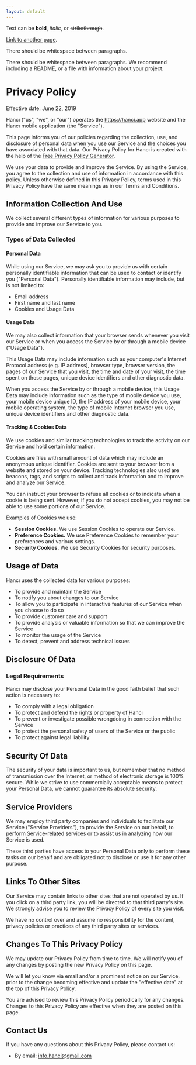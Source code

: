 ```yaml
---
layout: default
---
```


Text can be **bold**, _italic_, or ~~strikethrough~~.

[Link to another page](./another-page.html).

There should be whitespace between paragraphs.

There should be whitespace between paragraphs. We recommend including a README, or a file with information about your project.

# Privacy Policy

Effective date: June 22, 2019

Hancı ("us", "we", or "our") operates the https://hanci.app website and the Hancı mobile application (the "Service").

This page informs you of our policies regarding the collection, use, and disclosure of personal data when you use our
    Service and the choices you have associated with that data. Our Privacy Policy for Hancı is created with the help of
    the <a href="https://www.freeprivacypolicy.com/free-privacy-policy-generator.php">Free Privacy Policy Generator</a>.

We use your data to provide and improve the Service. By using the Service, you agree to the collection and use of
    information in accordance with this policy. Unless otherwise defined in this Privacy Policy, terms used in this
    Privacy Policy have the same meanings as in our Terms and Conditions.
## Information Collection And Use

We collect several different types of information for various purposes to provide and improve our Service to you.

### Types of Data Collected
#### Personal Data
While using our Service, we may ask you to provide us with certain personally identifiable information that can be
    used to contact or identify you ("Personal Data"). Personally identifiable information may include, but is not
    limited to:

*   Email address
*   First name and last name
*   Cookies and Usage Data

#### Usage Data
We may also collect information that your browser sends whenever you visit our Service or when you access the Service
    by or through a mobile device ("Usage Data").

This Usage Data may include information such as your computer's Internet Protocol address (e.g. IP address), browser
    type, browser version, the pages of our Service that you visit, the time and date of your visit, the time spent on
    those pages, unique device identifiers and other diagnostic data.

When you access the Service by or through a mobile device, this Usage Data may include information such as the type
    of mobile device you use, your mobile device unique ID, the IP address of your mobile device, your mobile operating
    system, the type of mobile Internet browser you use, unique device identifiers and other diagnostic data.
#### Tracking & Cookies Data
We use cookies and similar tracking technologies to track the activity on our Service and hold certain information.

Cookies are files with small amount of data which may include an anonymous unique identifier. Cookies are sent to
    your browser from a website and stored on your device. Tracking technologies also used are beacons, tags, and
    scripts to collect and track information and to improve and analyze our Service.

You can instruct your browser to refuse all cookies or to indicate when a cookie is being sent. However, if you do
    not accept cookies, you may not be able to use some portions of our Service.

Examples of Cookies we use:
*   **Session Cookies.** We use Session Cookies to operate our Service.
*   **Preference Cookies.** We use Preference Cookies to remember your preferences and various
        settings.
*   **Security Cookies.** We use Security Cookies for security purposes.

## Usage of Data
Hancı uses the collected data for various purposes:
*   To provide and maintain the Service
*   To notify you about changes to our Service
*   To allow you to participate in interactive features of our Service when you choose to do so
*   To provide customer care and support
*   To provide analysis or valuable information so that we can improve the Service
*   To monitor the usage of the Service
*   To detect, prevent and address technical issues

## Disclosure Of Data
### Legal Requirements
Hancı may disclose your Personal Data in the good faith belief that such action is necessary to:
*   To comply with a legal obligation
*   To protect and defend the rights or property of Hancı
*   To prevent or investigate possible wrongdoing in connection with the Service
*   To protect the personal safety of users of the Service or the public
*   To protect against legal liability

## Security Of Data
The security of your data is important to us, but remember that no method of transmission over the Internet, or
    method of electronic storage is 100% secure. While we strive to use commercially acceptable means to protect your
    Personal Data, we cannot guarantee its absolute security.

## Service Providers
We may employ third party companies and individuals to facilitate our Service ("Service Providers"), to provide the
    Service on our behalf, to perform Service-related services or to assist us in analyzing how our Service is used.

These third parties have access to your Personal Data only to perform these tasks on our behalf and are obligated not
    to disclose or use it for any other purpose.

## Links To Other Sites
Our Service may contain links to other sites that are not operated by us. If you click on a third party link, you
    will be directed to that third party's site. We strongly advise you to review the Privacy Policy of every site you
    visit.
    
We have no control over and assume no responsibility for the content, privacy policies or practices of any third
    party sites or services.

## Changes To This Privacy Policy
We may update our Privacy Policy from time to time. We will notify you of any changes by posting the new Privacy
    Policy on this page.
    
We will let you know via email and/or a prominent notice on our Service, prior to the change becoming effective and
    update the "effective date" at the top of this Privacy Policy.
    
You are advised to review this Privacy Policy periodically for any changes. Changes to this Privacy Policy are
    effective when they are posted on this page.

## Contact Us
If you have any questions about this Privacy Policy, please contact us:
*   By email: <a href="mailto:info.hanci@gmail.com">info.hanci@gmail.com</a>
